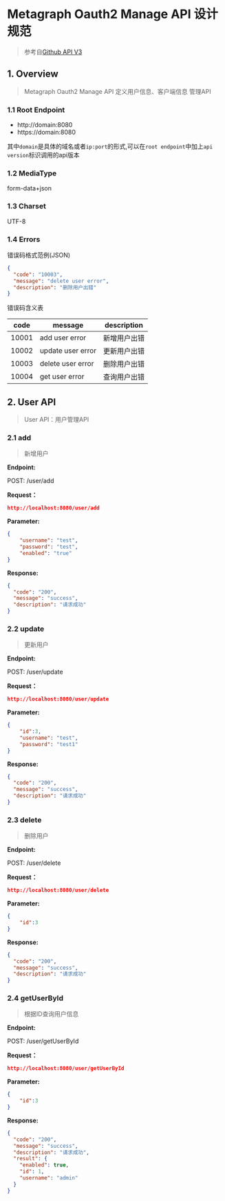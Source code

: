 # Metagraph Oauth2 Manage API 设计规范

> 参考自[Github API V3](https://developer.github.com/v3/)

## 1. Overview

> Metagraph Oauth2 Manage API 定义用户信息、客户端信息 管理API

### 1.1 Root Endpoint

- http://domain:8080
- https://domain:8080

其中`domain`是具体的域名或者`ip:port`的形式,可以在`root endpoint`中加上`api version`标识调用的api版本

### 1.2 MediaType

form-data+json

### 1.3 Charset

UTF-8

### 1.4 Errors

错误码格式范例(JSON)

```json
{
  "code": "10003",
  "message": "delete user error",
  "description": "删除用户出错"
}
```

错误码含义表

| code  | message           | description |
| ----- | ----------------- | ----------- |
| 10001 | add user error    | 新增用户出错      |
| 10002 | update user error | 更新用户出错      |
| 10003 | delete user error | 删除用户出错      |
| 10004 | get user error    | 查询用户出错      |

## 2. User API

> User API：用户管理API

### 2.1 add

> 新增用户

**Endpoint:** 

POST: /user/add

**Request：**

```json
http://localhost:8080/user/add
```

**Parameter:**

```json
{
    "username": "test",
    "password": "test",
    "enabled": "true"
}
```

**Response:**

```json
{
  "code": "200",
  "message": "success",
  "description": "请求成功"
}
```

### 2.2 update

> 更新用户

**Endpoint:**

POST: /user/update

**Request：**

```json
http://localhost:8080/user/update
```

**Parameter:**

```json
{
  	"id":3,
    "username": "test",
    "password": "test1"
}
```



**Response:**

```json
{
  "code": "200",
  "message": "success",
  "description": "请求成功"
}
```

### 2.3 delete

> 删除用户

**Endpoint:**

POST: /user/delete

**Request：**

```json
http://localhost:8080/user/delete
```

**Parameter:**

```json
{
  	"id":3
}
```

**Response:**

```json
{
  "code": "200",
  "message": "success",
  "description": "请求成功"
}
```
### 2.4 getUserById

> 根据ID查询用户信息

**Endpoint:**

POST: /user/getUserById

**Request：**

```json
http://localhost:8080/user/getUserById
```

**Parameter:**

```json
{
  	"id":3
}
```

**Response:**

```json
{
  "code": "200",
  "message": "success",
  "description": "请求成功",
  "result": {
    "enabled": true,
    "id": 1,
    "username": "admin"
  }
}
```